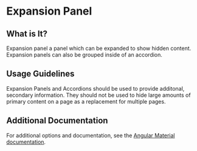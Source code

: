 # Expansion Panel

## What is It?
Expansion panel a panel which can be expanded to show hidden content.  Expansion panels can also be grouped inside of an accordion.

## Usage Guidelines
Expansion Panels and Accordions should be used to provide additonal, secondary information.  They should not be used to hide large amounts of primary content on a page as a replacement for multiple pages.

## Additional Documentation
For additional options and documentation, see the [Angular Material documentation](https://material.angular.io/components/expansion/overview).
